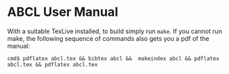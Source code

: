 ABCL User Manual
================

With a suitable TexLive installed, to build simply run `make`.  If you
cannot run make, the following sequence of commands also gets you a pdf
of the manual:

    cmd$ pdflatex abcl.tex && bibtex abcl &&  makeindex abcl && pdflatex abcl.tex && pdflatex abcl.tex
